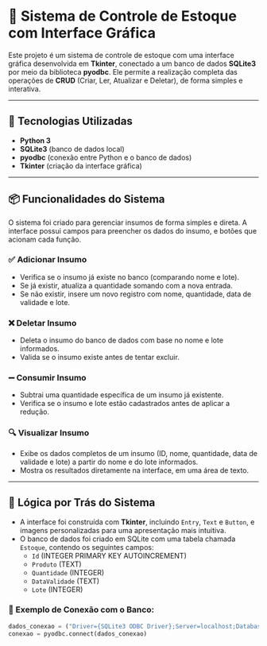 # 🧾 Sistema de Controle de Estoque com Interface Gráfica

Este projeto é um sistema de controle de estoque com uma interface gráfica desenvolvida em **Tkinter**, conectado a um banco de dados **SQLite3** por meio da biblioteca **pyodbc**. Ele permite a realização completa das operações de **CRUD** (Criar, Ler, Atualizar e Deletar), de forma simples e interativa.

---

## 🔧 Tecnologias Utilizadas

- **Python 3**
- **SQLite3** (banco de dados local)
- **pyodbc** (conexão entre Python e o banco de dados)
- **Tkinter** (criação da interface gráfica)

---

## 📦 Funcionalidades do Sistema

O sistema foi criado para gerenciar insumos de forma simples e direta. A interface possui campos para preencher os dados do insumo, e botões que acionam cada função.

### ✅ Adicionar Insumo
- Verifica se o insumo já existe no banco (comparando nome e lote).
- Se já existir, atualiza a quantidade somando com a nova entrada.
- Se não existir, insere um novo registro com nome, quantidade, data de validade e lote.

### ❌ Deletar Insumo
- Deleta o insumo do banco de dados com base no nome e lote informados.
- Valida se o insumo existe antes de tentar excluir.

### ➖ Consumir Insumo
- Subtrai uma quantidade específica de um insumo já existente.
- Verifica se o insumo e lote estão cadastrados antes de aplicar a redução.

### 🔍 Visualizar Insumo
- Exibe os dados completos de um insumo (ID, nome, quantidade, data de validade e lote) a partir do nome e do lote informados.
- Mostra os resultados diretamente na interface, em uma área de texto.

---

## 🧠 Lógica por Trás do Sistema

- A interface foi construída com **Tkinter**, incluindo `Entry`, `Text` e `Button`, e imagens personalizadas para uma apresentação mais intuitiva.
- O banco de dados foi criado em SQLite com uma tabela chamada `Estoque`, contendo os seguintes campos:
  - `Id` (INTEGER PRIMARY KEY AUTOINCREMENT)
  - `Produto` (TEXT)
  - `Quantidade` (INTEGER)
  - `DataValidade` (TEXT)
  - `Lote` (INTEGER)

### 🔗 Exemplo de Conexão com o Banco:
```python
dados_conexao = ("Driver={SQLite3 ODBC Driver};Server=localhost;Database=Estoque.db;")
conexao = pyodbc.connect(dados_conexao)
